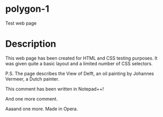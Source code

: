 # polygon-1
Test web page

# Description
This web page has been created for HTML and CSS testing purposes. It was given quite a basic layout and a limited number of CSS selectors.

P.S. The page describes the View of Delft, an oil painting by Johannes Vermeer, a Dutch painter.

This comment has been written in Notepad++!

And one more comment. 

Aaaand one more. Made in Opera.

